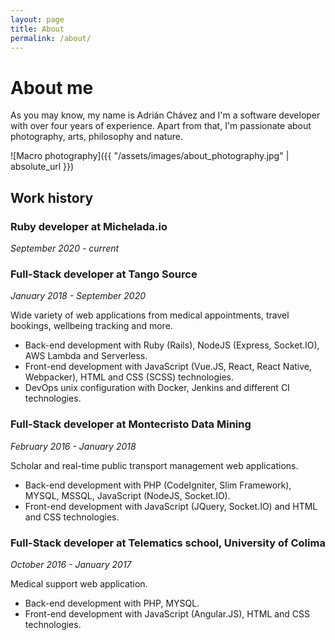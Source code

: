 ```yaml
---
layout: page
title: About
permalink: /about/
---
```


# About me
As you may know, my name is Adrián Chávez and I'm a software developer with over four years of experience.
Apart from that, I'm passionate about photography, arts, philosophy and nature.

![Macro photography]({{ "/assets/images/about_photography.jpg" | absolute_url }})

## Work history

### Ruby developer at Michelada.io

*September 2020 - current*

### Full-Stack developer at Tango Source

*January 2018 - September 2020*

Wide variety of web applications from medical appointments, travel bookings, wellbeing tracking and more.

- Back-end development with Ruby (Rails), NodeJS (Express, Socket.IO), AWS Lambda and Serverless.
- Front-end development with JavaScript (Vue.JS, React, React Native, Webpacker), HTML and CSS (SCSS) technologies.
- DevOps unix configuration with Docker, Jenkins and different CI technologies.

### Full-Stack developer at Montecristo Data Mining

*February 2016 - January 2018*

Scholar and real-time public transport management web applications.

- Back-end development with PHP (CodeIgniter, Slim Framework), MYSQL, MSSQL, JavaScript (NodeJS, Socket.IO).
- Front-end development with JavaScript (JQuery, Socket.IO) and HTML and CSS technologies.

### Full-Stack developer at Telematics school, University of Colima

*October 2016 - January 2017*

Medical support web application.

- Back-end development with PHP, MYSQL.
- Front-end development with JavaScript (Angular.JS), HTML and CSS technologies.
